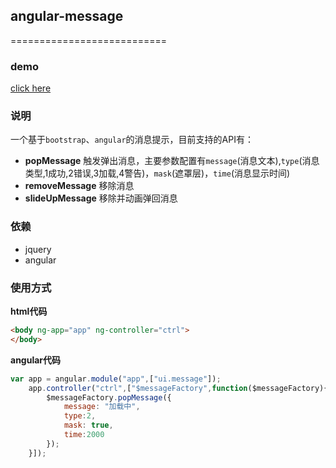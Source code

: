 ## angular-message
===========================
### demo
[click here](http://www.w3cin.com/demo/angular-components/angular-message/)

### 说明
一个基于`bootstrap`、`angular`的消息提示，目前支持的API有：  
- **popMessage** 触发弹出消息，主要参数配置有`message`(消息文本),`type`(消息类型,1成功,2错误,3加载,4警告)，`mask`(遮罩层)，`time`(消息显示时间)  
- **removeMessage** 移除消息  
- **slideUpMessage** 移除并动画弹回消息

### 依赖
- jquery
- angular 

### 使用方式  

**html代码**  
```html
<body ng-app="app" ng-controller="ctrl">
</body>
```

**angular代码**  
```javascript
var app = angular.module("app",["ui.message"]);
    app.controller("ctrl",["$messageFactory",function($messageFactory){
        $messageFactory.popMessage({
            message: "加载中",
            type:2,
            mask: true,
            time:2000
        });
    }]);
```

